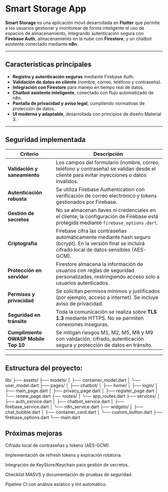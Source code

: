 # Smart Storage App

**Smart Storage** es una aplicación móvil desarrollada en **Flutter** que permite a los usuarios gestionar y monitorear de forma inteligente el uso de espacios de almacenamiento, integrando autenticación segura con **Firebase Auth**, almacenamiento en la nube con **Firestore**, y un chatbot asistente conectado mediante **n8n**.

---

## Características principales

- **Registro y autenticación seguras** mediante Firebase Auth.  
- **Validación de datos en cliente** (nombre, correo, teléfono y contraseña).  
- **Integración con Firestore** para manejo en tiempo real de datos.  
- **Chatbot asistente inteligente**, conectado con flujo automatizado de n8n.  
- **Pantalla de privacidad y aviso legal**, cumpliendo normativas de protección de datos.  
- **UI moderna y adaptable**, desarrollada con principios de diseño Material 3.

---

## Seguridad implementada

| Criterio | Descripción |
|----------|--------------|
| **Validación y saneamiento** | Los campos del formulario (nombre, correo, teléfono y contraseña) se validan desde el cliente para evitar inyecciones o datos inválidos. |
| **Autenticación robusta** | Se utiliza Firebase Authentication con verificación de correo electrónico y tokens gestionados por Firebase. |
| **Gestión de secretos** | No se almacenan llaves ni credenciales en el cliente; la configuración de Firebase está protegida mediante `firebase_options.dart`. |
| **Criptografía** | Firebase cifra las contraseñas automáticamente mediante hash seguro (bcrypt). En la versión final se incluirá cifrado local de datos sensibles (AES-GCM). |
| **Protección en servidor** | Firestore almacena la información de usuarios con reglas de seguridad personalizadas, restringiendo acceso solo a usuarios autenticados. |
| **Permisos y privacidad** | Se solicitan permisos mínimos y justificados (por ejemplo, acceso a internet). Se incluye aviso de privacidad. |
| **Seguridad en tránsito** | Toda la comunicación se realiza sobre **TLS 1.3** mediante HTTPS. No se permiten conexiones inseguras. |
| **Cumplimiento OWASP Mobile Top 10** | Se mitigan riesgos M1, M2, M5, M8 y M9 con validación, cifrado, autenticación segura y protección de datos en tránsito. |

---

##  Estructura del proyecto:
lib/
├── assets/
├── models/
│ ├── container_model.dart
│ └── user_model.dart
├── pages/
│ ├── chatbot/
│ ├── home/
│ ├── login/
│ ├── main_page.dart
│ ├── privacy_page.dart
│ ├── register_page.dart
│ └── renew_page.dart
├── routes/
│ └── app_routes.dart
├── services/
│ ├── auth_service.dart
│ ├── chatbot_service.dart
│ ├── firebase_service.dart
│ └── n8n_service.dart
├── widgets/
│ ├── chat_bubble.dart
│ ├── container_card.dart
│ └── custom_button.dart
├── firebase_options.dart
└── main.dart


## Próximas mejoras

Cifrado local de contraseñas y tokens (AES-GCM).

Implementación de refresh tokens y expiración rotatoria.

Integración de KeyStore/Keychain para gestión de secretos.

Checklist MASVS y documentación de pruebas de seguridad.

Pipeline CI con análisis estático y lint automático.

